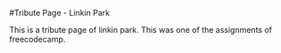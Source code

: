 #Tribute Page - Linkin Park

This is a tribute page of linkin park. This was one of the assignments of freecodecamp.
